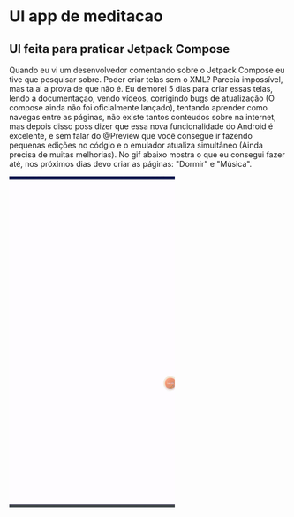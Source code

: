# UI app de meditacao
UI feita para praticar Jetpack Compose
---
Quando eu vi um desenvolvedor comentando sobre o Jetpack Compose eu tive que pesquisar sobre. Poder criar telas sem o XML? Parecia impossível, mas ta ai a prova de que não é. Eu demorei 5 dias para criar essas telas, lendo a documentaçao, vendo vídeos, corrigindo bugs de atualização (O compose ainda não foi oficialmente lançado), tentando aprender como navegas entre as páginas, não existe tantos conteudos sobre na internet, mas depois disso poss dizer que essa nova funcionalidade do Android é excelente, e sem falar do @Preview que você consegue ir fazendo pequenas edições no códgio e o emulador atualiza simultâneo (Ainda precisa de muitas melhorias).
No gif abaixo mostra o que eu consegui fazer até, nos próximos dias devo criar as páginas: "Dormir" e "Música".

![gifuimeditation](https://github.com/BruceTrindade/uiAppMeditacao/blob/main/GifMeditationUICompose3.gif)
